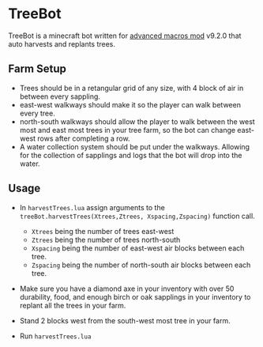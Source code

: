 # TreeBot
 
TreeBot is a minecraft bot written for [advanced macros mod](https://www.curseforge.com/minecraft/mc-mods/advanced-macros) v9.2.0 that auto harvests and replants trees.

## Farm Setup

- Trees should be in a retangular grid of any size, with 4 block of air in between every sappling.
- east-west walkways should make it so the player can walk between every tree.
- north-south walkways should allow the player to walk between the west most and east most trees in your tree farm, so the bot can change east-west rows after completing a row.
- A water collection system should be put under the walkways. Allowing for the collection of sapplings and logs that the bot will drop into the water.

## Usage

- In ``harvestTrees.lua`` assign arguments to the ``treeBot.harvestTrees(Xtrees,Ztrees, Xspacing,Zspacing)`` function call.

  - ``Xtrees`` being the number of trees east-west
  - ``Ztrees`` being the number of trees north-south
  - ``Xspacing`` being the number of east-west air blocks between each tree.
  - ``Zspacing`` being the number of north-south air blocks between each tree.

- Make sure you have a diamond axe in your inventory with over 50 durability, food, and enough birch or oak sapplings in your inventory to replant all the trees in your farm.

- Stand 2 blocks west from the south-west most tree in your farm.

- Run ``harvestTrees.lua``
